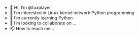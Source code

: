 - 👋 Hi, I’m @tuxplayer
- 👀 I’m interested in Linux kernel network Python programming
- 🌱 I’m currently learning Python
- 💞️ I’m looking to collaborate on ...
- 📫 How to reach me ...

<!---
tuxplayer/tuxplayer is a ✨ special ✨ repository because its `README.md` (this file) appears on your GitHub profile.
You can click the Preview link to take a look at your changes.
--->
